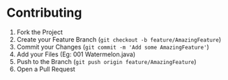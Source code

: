 # Contributing

1. Fork the Project
2. Create your Feature Branch (`git checkout -b feature/AmazingFeature`)
3. Commit your Changes (`git commit -m 'Add some AmazingFeature'`)
4. Add your Files (Eg: 001 Watermelon.java)
5. Push to the Branch (`git push origin feature/AmazingFeature`)
6. Open a Pull Request
